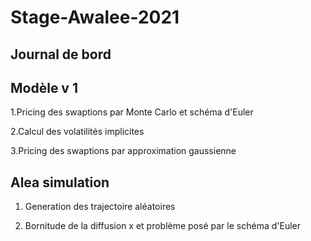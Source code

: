 # Stage-Awalee-2021
## Journal de bord

## Modèle v 1
 1.Pricing des swaptions par Monte Carlo et schéma d'Euler
 
 2.Calcul des volatilités implicites
 
 3.Pricing des swaptions par approximation gaussienne 
 
 ## Alea simulation
 1. Generation des trajectoire aléatoires
 
 2. Bornitude de la diffusion x et  problème posé par le schéma d'Euler
